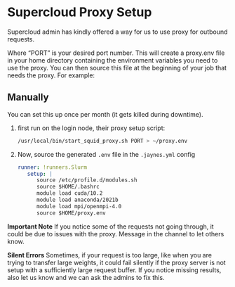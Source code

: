 # Supercloud Proxy Setup

Supercloud admin has kindly offered a way for us to use proxy for outbound requests. 

Where “PORT” is your desired port number. This will create a proxy.env file in your home directory containing the environment variables you need to use the proxy. You can then source this file at the beginning of your job that needs the proxy. For example:

## Manually

You can set this up once per month (it gets killed during downtime).

1. first run on the login node, their proxy setup script:

   ```bash
   /usr/local/bin/start_squid_proxy.sh PORT > ~/proxy.env
   ```

2. Now, source the generated `.env` file in the `.jaynes.yml` config

   ```yaml
   runner: !runners.Slurm
      setup: |
         source /etc/profile.d/modules.sh
         source $HOME/.bashrc
         module load cuda/10.2
         module load anaconda/2021b
         module load mpi/openmpi-4.0
         source $HOME/proxy.env
   ```
   
**Important Note** If you notice some of the requests not going through, it could be due to issues with the proxy. 
Message in the channel to let others know.

**Silent Errors** Sometimes, if your request is too large, like when you are trying to transfer large weights, it 
could fail silently if the proxy server is not setup with a sufficiently large request buffer. If you notice missing
results, also let us know and we can ask the admins to fix this.
